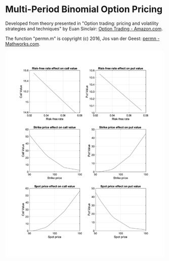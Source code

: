 # Multi-Period Binomial Option Pricing

Developed from theory presented in "Option trading: pricing and volatility strategies and techniques" by Euan Sinclair: [Option Trading - Amazon.com](http://a.co/d/b3Ki7BV "http://a.co/d/b3Ki7BV").

The function "permn.m" is copyright (c) 2016, Jos van der Geest: [permn - Mathworks.com](https://www.mathworks.com/matlabcentral/fileexchange/7147-permn-v-n-k "https://www.mathworks.com/matlabcentral/fileexchange/7147-permn-v-n-k").

![](/ExamplePlot.png)
